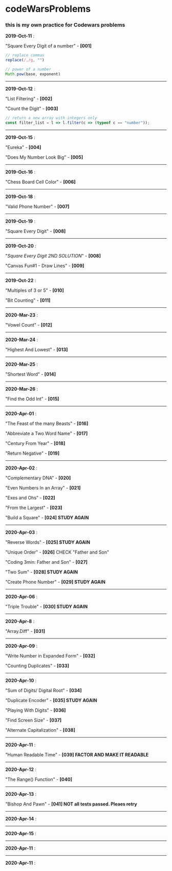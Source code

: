 # codeWarsProblems

### this is my own practice for Codewars problems


**2019-Oct-11** :

"Square Every Digit of a number" - **[001]**


```js
// replace commas
replace(/,/g, "")

// power of a number
Math.pow(base, exponent)
```
***
**2019-Oct-12** :

"List Filtering" - **[002]**


"Count the Digit" - **[003]**

```js
// return a new array with integers only
const filter_list = l => l.filter(c => (typeof c == "number"));
```
***
**2019-Oct-15** :

"Eureka" - **[004]**


"Does My Number Look Big" - **[005]**
***
**2019-Oct-16** :

"Chess Board Cell Color" - **[006]**
***
**2019-Oct-18** :

"Valid Phone Number" - **[007]**
***
**2019-Oct-19** :

"Square Every Digit" - **[008]**
***
**2019-Oct-20** :

"*Square Every Digit 2ND SOLUTION*" - **[008]**


"Canvas Fun#1 - Draw Lines" - **[009]**
***
**2019-Oct-22** :

"Multiples of 3 or 5" - **[010]**


"Bit Counting" - **[011]**
***
**2020-Mar-23** :

"Vowel Count" - **[012]**
***
**2020-Mar-24** :

"Highest And Lowest" - **[013]**
***
**2020-Mar-25** :

"Shortest Word" - **[014]**
***
**2020-Mar-26** :

"Find the Odd Int" - **[015]**
***
**2020-Apr-01** :

"The Feast of the many Beasts" - **[016]**


"Abbreviate a Two Word Name" - **[017]**


"Century From Year" - **[018]**


"Return Negative" - **[019]**
***
**2020-Apr-02** :

"Complementary DNA" - **[020]**


"Even Numbers In an Array" - **[021]**


"Exes and Ohs" - **[022]**


"From the Largest" - **[023]**


"Build a Square" - **[024] STUDY AGAIN**
***
**2020-Apr-03** :

"Reverse Words" - **[025] STUDY AGAIN** 


"Unique Order" - **[026]** CHECK "Father and Son"


"Coding 3min: Father and Son" - **[027]**


"Two Sum" - **[028] STUDY AGAIN** 


"Create Phone Number" - **[029] STUDY AGAIN**
***
**2020-Apr-06** :

"Triple Trouble" - **[030] STUDY AGAIN**
***
**2020-Apr-8** :

"Array.Diff" - **[031]**
***
**2020-Apr-09** :

"Write Number in Expanded Form" - **[032]**


"Counting Duplicates" - **[033]**
***
**2020-Apr-10** :

"Sum of Digits/ Digital Root" - **[034]**


"Duplicate Encoder" - **[035] STUDY AGAIN**


"Playing With Digits" - **[036]**


"Find Screen Size" - **[037]**


"Alternate Capitalization" - **[038]**
***
**2020-Apr-11** :

"Human Readable Time" - **[039] FACTOR AND MAKE IT READABLE**
***
**2020-Apr-12** :

"The Range() Function" - **[040]**
***
**2020-Apr-13** :

"Bishop And Pawn" - **[041] NOT all tests passed. Pleaes retry**

***
**2020-Apr-14** :


***
**2020-Apr-15** :


***
**2020-Apr-11** :


***
**2020-Apr-11** :

